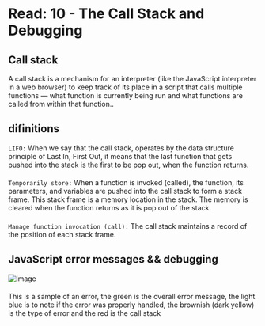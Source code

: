 # Read: 10 - The Call Stack and Debugging

## Call stack
A call stack is a mechanism for an interpreter (like the JavaScript interpreter in a web browser) to keep track of its place in a script that calls multiple functions — what function is currently being run and what functions are called from within that function..

## difinitions
`LIFO:` When we say that the call stack, operates by the data structure principle of Last In, First Out, it means that the last function that gets pushed into the stack is the first to be pop out, when the function returns.
#### 
`Temporarily store:` When a function is invoked (called), the function, its parameters, and variables are pushed into the call stack to form a stack frame. This stack frame is a memory location in the stack. The memory is cleared when the function returns as it is pop out of the stack.
#### 
`Manage function invocation (call):` The call stack maintains a record of the position of each stack frame.

## JavaScript error messages && debugging
![image](https://miro.medium.com/max/500/1*LHpmsxV3f2znpxhuAFuIqA.png)
#### 
This is a sample of an error, the green is the overall error message, the light blue is to note if the error was properly handled, the brownish (dark yellow) is the type of error and the red is the call stack
